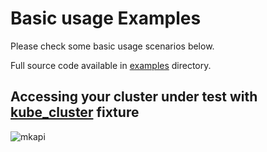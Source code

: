 # Basic usage Examples

Please check some basic usage scenarios below.

Full source code available in
[examples](https://github.com/giantswarm/pytest-helm-charts/tree/master/examples) directory.

## Accessing your cluster under test with [kube_cluster](pytest_helm_charts.fixtures.kube_cluster) fixture

![mkapi](examples.test_basic_cluster.test_api_working)
